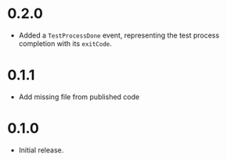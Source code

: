 # 0.2.0

- Added a `TestProcessDone` event, representing the test process completion with its `exitCode`.

# 0.1.1

- Add missing file from published code

# 0.1.0

- Initial release.